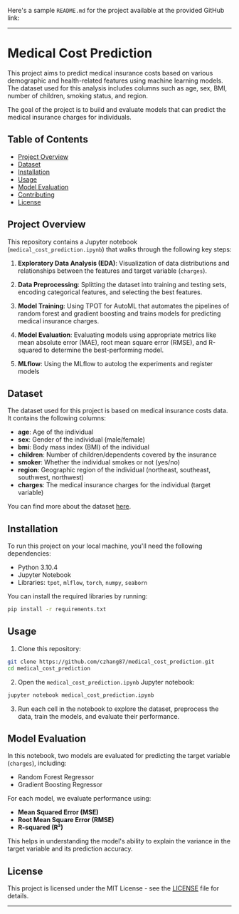Here's a sample `README.md` for the project available at the provided GitHub link:

---

# Medical Cost Prediction

This project aims to predict medical insurance costs based on various demographic and health-related features using machine learning models. The dataset used for this analysis includes columns such as age, sex, BMI, number of children, smoking status, and region.

The goal of the project is to build and evaluate models that can predict the medical insurance charges for individuals.

## Table of Contents

- [Project Overview](#project-overview)
- [Dataset](#dataset)
- [Installation](#installation)
- [Usage](#usage)
- [Model Evaluation](#model-evaluation)
- [Contributing](#contributing)
- [License](#license)

## Project Overview

This repository contains a Jupyter notebook (`medical_cost_prediction.ipynb`) that walks through the following key steps:

1. **Exploratory Data Analysis (EDA)**: Visualization of data distributions and relationships between the features and target variable (`charges`).

2. **Data Preprocessing**: Splitting the dataset into training and testing sets, encoding categorical features, and selecting the best features.

3. **Model Training**: Using TPOT for AutoML that automates the pipelines of random forest and gradient boosting and trains models for predicting medical insurance charges. 

4. **Model Evaluation**: Evaluating models using appropriate metrics like mean absolute error (MAE), root mean square error (RMSE), and R-squared to determine the best-performing model.

5. **MLflow**: Using the MLflow to autolog the experiments and register models

## Dataset

The dataset used for this project is based on medical insurance costs data. It contains the following columns:

- **age**: Age of the individual
- **sex**: Gender of the individual (male/female)
- **bmi**: Body mass index (BMI) of the individual
- **children**: Number of children/dependents covered by the insurance
- **smoker**: Whether the individual smokes or not (yes/no)
- **region**: Geographic region of the individual (northeast, southeast, southwest, northwest)
- **charges**: The medical insurance charges for the individual (target variable)

You can find more about the dataset [here](https://www.kaggle.com/datasets/mirichoi0218/insurance).

## Installation

To run this project on your local machine, you'll need the following dependencies:

- Python 3.10.4
- Jupyter Notebook
- Libraries: `tpot`, `mlflow`, `torch`, `numpy`, `seaborn`

You can install the required libraries by running:

```bash
pip install -r requirements.txt
```

## Usage

1. Clone this repository:

```bash
git clone https://github.com/czhang87/medical_cost_prediction.git
cd medical_cost_prediction
```

2. Open the `medical_cost_prediction.ipynb` Jupyter notebook:

```bash
jupyter notebook medical_cost_prediction.ipynb
```

3. Run each cell in the notebook to explore the dataset, preprocess the data, train the models, and evaluate their performance.

## Model Evaluation

In this notebook, two models are evaluated for predicting the target variable (`charges`), including:

- Random Forest Regressor
- Gradient Boosting Regressor

For each model, we evaluate performance using:

- **Mean Squared Error (MSE)**
- **Root Mean Square Error (RMSE)**
- **R-squared (R²)**

This helps in understanding the model's ability to explain the variance in the target variable and its prediction accuracy.

## License

This project is licensed under the MIT License - see the [LICENSE](LICENSE) file for details.

---
